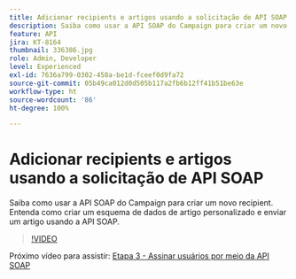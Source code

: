 ```yaml
---
title: Adicionar recipients e artigos usando a solicitação de API SOAP
description: Saiba como usar a API SOAP do Campaign para criar um novo recipient. Entenda como criar um esquema de dados de artigo personalizado e enviar um artigo usando a API SOAP.
feature: API
jira: KT-8164
thumbnail: 336386.jpg
role: Admin, Developer
level: Experienced
exl-id: 7636a799-0302-458a-be1d-fceef0d9fa72
source-git-commit: 05b49ca012d0d505b117a2fb6b12ff41b51be63e
workflow-type: ht
source-wordcount: '86'
ht-degree: 100%

---
```


# Adicionar recipients e artigos usando a solicitação de API SOAP

Saiba como usar a API SOAP do Campaign para criar um novo recipient. Entenda como criar um esquema de dados de artigo personalizado e enviar um artigo usando a API SOAP.

>[!VIDEO](https://video.tv.adobe.com/v/336386?quality=12&learn=on)

Próximo vídeo para assistir: [Etapa 3 - Assinar usuários por meio da API SOAP](/help/tutorial-use-soap-apis/subscribe-users-via-soap-api.md)